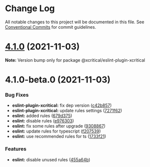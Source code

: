 # Change Log

All notable changes to this project will be documented in this file.
See [Conventional Commits](https://conventionalcommits.org) for commit guidelines.

# [4.1.0](https://github.com/xcritical-software/xc-front-presets/compare/@xcritical/eslint-plugin-xcritical@4.1.0-beta.0...@xcritical/eslint-plugin-xcritical@4.1.0) (2021-11-03)

**Note:** Version bump only for package @xcritical/eslint-plugin-xcritical





# 4.1.0-beta.0 (2021-11-03)


### Bug Fixes

* **eslint-plugin-xcritical:** fix dep version ([c42b857](https://github.com/xcritical-software/xc-front-presets/commit/c42b85743565b0c75a7d39232909d6485fd0b18b))
* **eslint-plugin-xcritical:** update rules settings ([7271f62](https://github.com/xcritical-software/xc-front-presets/commit/7271f62d513bcc930746da5d9eabc4468cbf9570))
* **eslint:** added rules ([679d375](https://github.com/xcritical-software/xc-front-presets/commit/679d375e95f65f285a64d7dc49d622cb64388d56))
* **eslint:** disable rules ([e976303](https://github.com/xcritical-software/xc-front-presets/commit/e976303b6ad64f0b53bc0262eb4f46f82c1ba819))
* **eslint:** fix some rules after upgrade ([9308867](https://github.com/xcritical-software/xc-front-presets/commit/930886745334b19e9ad46ccf4293b88071550f71))
* **eslint:** update rules for typescript ([f207539](https://github.com/xcritical-software/xc-front-presets/commit/f207539813d31d7850be3e8b62270bb451b39807))
* **eslint:** use recommended rules for ts ([1733f21](https://github.com/xcritical-software/xc-front-presets/commit/1733f21ea6cbf384d201db5c2b5c9640a02e944a))


### Features

* **eslint:** disable unused rules ([455a64b](https://github.com/xcritical-software/xc-front-presets/commit/455a64bda53d9cb4511511aa9acfa1b280fddfcf))
